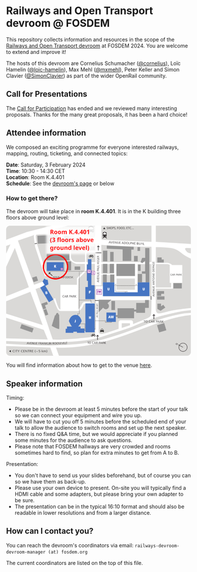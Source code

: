# Railways and Open Transport devroom @ FOSDEM

This repository collects information and resources in the scope of the [Railways and Open Transport devroom](https://fosdem.org/2024/schedule/track/railways-and-open-transport/) at FOSDEM 2024. You are welcome to extend and improve it!

The hosts of this devroom are Cornelius Schumacher ([@cornelius](https://github.com/cornelius)), Loïc Hamelin ([@loic-hamelin](https://github.com/loic-hamelin)), Max Mehl ([@mxmehl](https://github.com/mxmehl)), Peter Keller and Simon Clavier ([@SimonClavier](https://github.com/SimonClavier)) as part of the wider OpenRail community.

## Call for Presentations

The [Call for Participation](2024-cfp.md) has ended and we reviewed many interesting proposals. Thanks for the many great proposals, it has been a hard choice!

## Attendee information

We composed an exciting programme for everyone interested railways, mapping, routing, ticketing, and connected topics:

**Date**: Saturday, 3 February 2024\
**Time**: 10:30 - 14:30 CET\
**Location**: Room K.4.401\
**Schedule**: See the [devroom's page](https://fosdem.org/2024/schedule/track/railways-and-open-transport/) or below

### How to get there?

The devroom will take place in **room K.4.401**. It is in the K building three floors above ground level:

![Map of room K.4.401](img/map-k4.401.png "Map of room K.4.401")

You will find information about how to get to the venue [here](https://fosdem.org/2024/practical/transportation/).

## Speaker information

Timing:
* Please be in the devroom at least 5 minutes before the start of your talk so we can connect your equipment and wire you up.
* We will have to cut you off 5 minutes before the scheduled end of your talk to allow the audience to switch rooms and set up the next speaker.
* There is no fixed Q&A time, but we would appreciate if you planned some minutes for the audience to ask questions.
* Please note that FOSDEM hallways are very crowded and rooms sometimes hard to find, so plan for extra minutes to get from A to B.

Presentation:
* You don't have to send us your slides beforehand, but of course you can so we have them as back-up.
* Please use your own device to present. On-site you will typically find a HDMI cable and some adapters, but please bring your own adapter to be sure.
* The presentation can be in the typical 16:10 format and should also be readable in lower resolutions and from a larger distance.

## How can I contact you?

You can reach the devroom's coordinators via email: `railways-devroom-devroom-manager (at) fosdem.org`

The current coordinators are listed on the top of this file.
